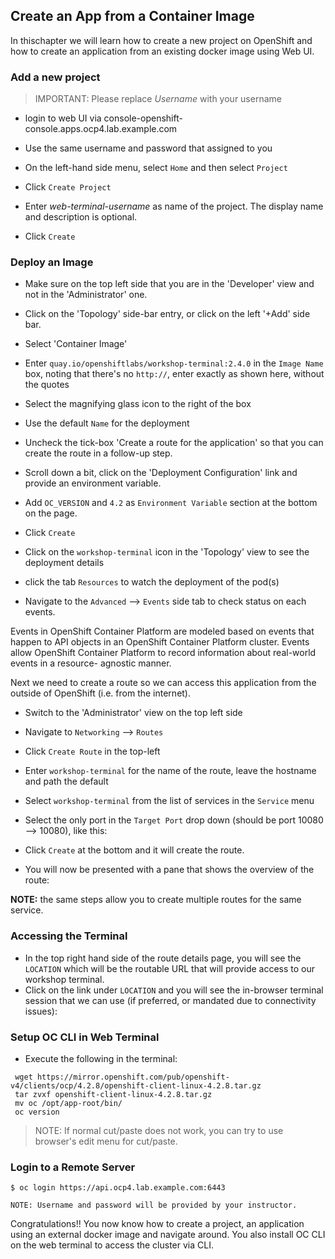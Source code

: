 ## Create an App from a Container Image

In thischapter we will learn how to create a new project on OpenShift and
how to create an application from an existing docker image using Web UI.

### Add a new project

> IMPORTANT: Please replace *Username* with your username

- login to web UI via console-openshift-console.apps.ocp4.lab.example.com

- Use the same username and password that assigned to you

- On the left-hand side menu, select `Home` and then select `Project`

- Click `Create Project`

- Enter *web-terminal-username* as name of the project. The display name and description is optional.

- Click `Create`

### Deploy an Image

- Make sure on the top left side that you are in the 'Developer' view and not in the 'Administrator' one.

- Click on the 'Topology' side-bar entry, or click on the left '+Add' side bar.

- Select 'Container Image'

- Enter `quay.io/openshiftlabs/workshop-terminal:2.4.0` in the `Image Name` box,
  noting that there's no `http://`, enter exactly as shown here,
  without the quotes

- Select the magnifying glass icon to the right of the box

- Use the default `Name` for the deployment

- Uncheck the tick-box 'Create a route for the application' so that you can create the route in a follow-up step.

- Scroll down a bit, click on the 'Deployment Configuration' link and provide an environment variable.

- Add `OC_VERSION` and `4.2` as `Environment Variable` section at the bottom on the page.

- Click `Create`

- Click on the `workshop-terminal` icon in the 'Topology' view to see the deployment details

- click the tab `Resources` to watch the deployment of the pod(s)

- Navigate to the `Advanced` --> `Events` side tab to check status on each events.

Events in OpenShift Container Platform are modeled based on events that happen
to API objects in an OpenShift Container Platform cluster. Events allow OpenShift
Container Platform to record information about real-world events in a resource-
agnostic manner.

Next we need to create a route so we can access this application from the outside of OpenShift (i.e. from the internet).

- Switch to the 'Administrator' view on the top left side

- Navigate to `Networking` --> `Routes`

- Click `Create Route` in the top-left

- Enter `workshop-terminal` for the name of the route, leave the hostname and path the default

- Select `workshop-terminal` from the list of services in the `Service` menu

- Select the only port in the `Target Port` drop down (should be port 10080 --> 10080), like this:

- Click `Create` at the bottom and it will create the route.

- You will now be presented with a pane that shows the overview of the route:

**NOTE:** the same steps allow you to create multiple routes for the same service.

### Accessing the Terminal

- In the top right hand side of the route details page, you will see the `LOCATION`
  which will be the routable URL that will provide access to our workshop terminal.
- Click on the link under `LOCATION` and you will see the in-browser terminal
  session that we can use (if preferred, or mandated due to connectivity issues):

### Setup OC CLI in Web Terminal

- Execute the following in the terminal:

```
 wget https://mirror.openshift.com/pub/openshift-v4/clients/ocp/4.2.8/openshift-client-linux-4.2.8.tar.gz
 tar zvxf openshift-client-linux-4.2.8.tar.gz
 mv oc /opt/app-root/bin/
 oc version
```

> NOTE: If normal cut/paste does not work, you can try to use browser's edit menu for cut/paste.

### Login to a Remote Server

```
$ oc login https://api.ocp4.lab.example.com:6443
```

```
NOTE: Username and password will be provided by your instructor.
```

Congratulations!! You now know how to create a project, an application
using an external docker image and navigate around. You also install OC CLI on
the web terminal to access the cluster via CLI.

## 
